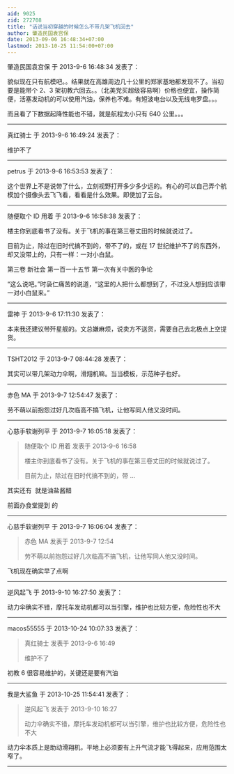 ```yaml
---
aid: 9025
zid: 272708
title: "话说当初穿越的时候怎么不带几架飞机回去"
author: 肇造民国袁宫保
date: 2013-09-06 16:48:34+07:00
lastmod: 2013-10-25 11:54:00+07:00
---
```


肇造民国袁宫保 于 2013-9-6 16:48:34 发表了：

貌似现在只有航模吧。。结果就在高雄周边几十公里的郑家基地都发现不了。当初要是能带个 2、3 架初教六回去。。（北美党买超级容易啊）价格也便宜，操作简便，活塞发动机的可以使用汽油，保养也不难。有短波电台以及无线电罗盘。。。

而且看了下数据起降性能也不错，就是航程太小只有 640 公里。。。

---

真红骑士 于 2013-9-6 16:49:24 发表了：

维护不了

---

petrus 于 2013-9-6 16:53:53 发表了：

这个世界上不是说带了什么，立刻视野打开多少多少远的。有心的可以自己弄个航模加个摄像头去飞飞看，看看是什么效果。即使加了云台。

---

随便取个 ID 用着 于 2013-9-6 16:58:38 发表了：

楼主你到底看书了没有。关于飞机的事在第三卷丈田的时候就说过了。

目前为止，除过在旧时代搞不到的，带不了的，或在 17 世纪维护不了的东西外，却又没带上的，只有一样：一对小白鼠。

第三卷 新社会 第一百一十五节 第一次有关中医的争论

“这么说吧。”时袅仁痛苦的说道，“这里的人把什么都想到了，不过没人想到应该带一对小白鼠来。”

---

雷神 于 2013-9-6 17:11:30 发表了：

本来我还建议带歼星舰的。文总嫌麻烦，说卖方不送货，需要自己去北极点上空提货。

---

TSHT2012 于 2013-9-7 08:44:28 发表了：

其实可以带几架动力伞啊，滑翔机嘛。当当模板，示范种子也好。

---

赤色 MA 于 2013-9-7 12:54:47 发表了：

劳不萌以前抱怨过好几次临高不搞飞机，让他写同人他又没时间。

---

心慈手软谢列平 于 2013-9-7 16:05:18 发表了：

> 随便取个 ID 用着 发表于 2013-9-6 16:58
>
> 楼主你到底看书了没有。关于飞机的事在第三卷丈田的时候就说过了。
>
> 目前为止，除过在旧时代搞不到的，带 ...

其实还有&nbsp;&nbsp;就是油盐酱醋

前面办食堂提到 的

---

心慈手软谢列平 于 2013-9-7 16:06:04 发表了：

> 赤色 MA 发表于 2013-9-7 12:54
>
> 劳不萌以前抱怨过好几次临高不搞飞机，让他写同人他又没时间。

飞机现在确实早了点啊

---

逆风起飞 于 2013-9-10 16:27:50 发表了：

动力伞确实不错，摩托车发动机都可以当引擎，维护也比较方便，危险性也不大

---

macos55555 于 2013-10-24 10:07:33 发表了：

> 真红骑士 发表于 2013-9-6 16:49
>
> 维护不了

初教 6 很容易维护的，关键还是要有汽油

---

我是大鲨鱼 于 2013-10-25 11:54:41 发表了：

> 逆风起飞 发表于 2013-9-10 16:27
>
> 动力伞确实不错，摩托车发动机都可以当引擎，维护也比较方便，危险性也不大

动力伞本质上是助动滑翔机，平地上必须要有上升气流才能飞得起来，应用范围太窄了。

---
